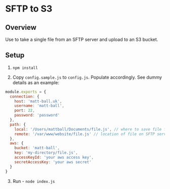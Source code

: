 # SFTP to S3

## Overview

Use to take a single file from an SFTP server and upload to an S3 bucket.

## Setup

1. `npm install`

2. Copy `config.sample.js` to `config.js`. Populate accordingly. See dummy details as an example:

```js
module.exports = {
  connection: {
    host: 'matt-ball.uk',
    username: 'matt-ball',
    port: 22,
    password: 'password'
  },
  path: {
    local: '/Users/mattball/Documents/file.js', // where to save file from SFTP server
    remote: '/var/www/website/file.js' // location of file on SFTP server
  },
  aws: {
    bucket: 'matt-ball',
    key: 'my-directory/file.js',
    accessKeyId: 'your aws access key',
    secretAccessKey: 'your aws secret'
  }
}
```

3. Run - `node index.js`
